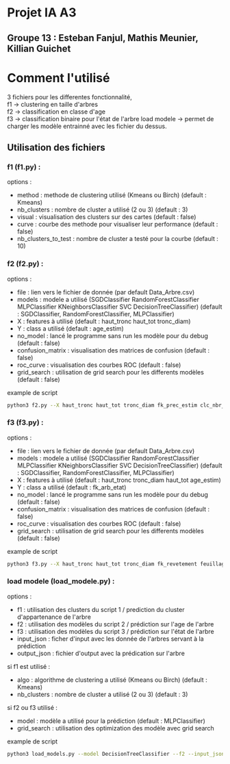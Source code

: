 # Projet IA A3

## Groupe 13 : Esteban Fanjul, Mathis Meunier, Killian Guichet

# Comment l'utilisé

3 fichiers pour les differentes fonctionnalité,  
f1 -> clustering en taille d'arbres  
f2 -> classification en classe d'age  
f3 -> classification binaire pour l'état de l'arbre
load modele -> permet de charger les modèle entrainné avec les fichier du dessus.  

## Utilisation des fichiers

### f1 (f1.py) :
options : 
- method : methode de clustering utilisé (Kmeans ou Birch) (default : Kmeans)
- nb_clusters : nombre de cluster a utilisé (2 ou 3) (default : 3)
- visual : visualisation des clusters sur des cartes (default : false)
- curve : courbe des methode pour visualiser leur performance (default : false)
- nb_clusters_to_test : nombre de cluster a testé pour la courbe (default : 10)

### f2 (f2.py) :

options : 
- file : lien vers le fichier de donnée (par default Data_Arbre.csv)
- models : modele a utilisé (SGDClassifier RandomForestClassifier MLPClassifier KNeighborsClassifier SVC DecisionTreeClassifier)  (default : SGDClassifier, RandomForestClassifier, MLPClassifier)
- X : features à utilisé (default : haut_tronc haut_tot tronc_diam)
- Y : class a utilisé (default : age_estim)
- no_model : lancé le programme sans run les modèle pour du debug (default : false)
- confusion_matrix : visualisation des matrices de confusion (default : false)
- roc_curve : visualisation des courbes ROC (default : false)
- grid_search : utilisation de grid search pour les differents modèles (default : false)

example de script
```bash
python3 f2.py --X haut_tronc haut_tot tronc_diam fk_prec_estim clc_nbr_diag fk_situation --save_model --models SGDClassifier --roc_curve
```

### f3 (f3.py) :

options : 
- file : lien vers le fichier de donnée (par default Data_Arbre.csv)
- models : modele a utilisé (SGDClassifier RandomForestClassifier MLPClassifier KNeighborsClassifier SVC DecisionTreeClassifier)  (default : SGDClassifier, RandomForestClassifier, MLPClassifier)
- X : features à utilisé (default : haut_tronc tronc_diam haut_tot age_estim)
- Y : class a utilisé (default : fk_arb_etat)
- no_model : lancé le programme sans run les modèle pour du debug (default : false)
- confusion_matrix : visualisation des matrices de confusion (default : false)
- roc_curve : visualisation des courbes ROC (default : false)
- grid_search : utilisation de grid search pour les differents modèles (default : false)

example de script
```bash
python3 f3.py --X haut_tronc haut_tot tronc_diam fk_revetement feuillage age_estim --save_model --models MLPClassifier --grid_search --roc_curve
```

### load modele (load_modele.py) :

options : 
- f1 : utilisation des clusters du script 1 / prediction du cluster d'appartenance de l'arbre
- f2 : utilisation des modèles du script 2 / prédiction sur l'age de l'arbre
- f3 : utilisation des modèles du script 3 / prédiction sur l'état de l'arbre
- input_json : ficher d'input avec les donnée de l'arbres servant à la prédiction
- output_json : fichier d'output avec la prédication sur l'arbre

si f1 est utilisé :
- algo : algorithme de clustering a utilisé (Kmeans ou Birch) (default : Kmeans)
- nb_clusters : nombre de cluster a utilisé (2 ou 3) (default : 3)

si f2 ou f3 utilisé : 
- model : modèle a utilisé pour la prédiction (default : MLPClassifier)
- grid_search : utilisation des optimization des modèle avec grid search

example de script
```bash
python3 load_models.py --model DecisionTreeClassifier --f2 --input_json to_predict_f2.json
```
